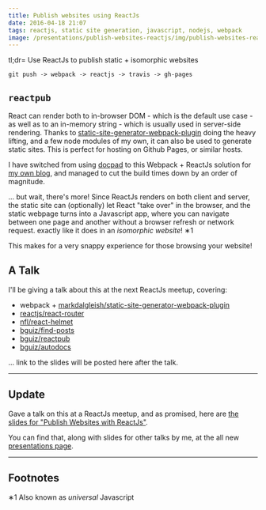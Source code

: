 ```yaml
---
title: Publish websites using ReactJs
date: 2016-04-18 21:07
tags: reactjs, static site generation, javascript, nodejs, webpack
image: /presentations/publish-websites-reactjs/img/publish-websites-reactjs-orly-book-cover.png
---
```


tl;dr= Use ReactJs to publish static + isomorphic websites

`git push -> webpack -> reactjs -> travis -> gh-pages`

## `reactpub`

React can render both to in-browser DOM -
which is the default use case -
as well as to an in-memory string -
which is usually used in server-side rendering.
Thanks to
[static-site-generator-webpack-plugin](https://github.com/markdalgleish/static-site-generator-webpack-plugin)
doing the heavy lifting,
and a few node modules of my own,
it can also be used to generate static sites.
This is perfect for hosting on Github Pages,
or similar hosts.

<!-- more -->

I have switched from using
[docpad](https://github.com/docpad/docpad)
to this Webpack + ReactJs solution for
[my own blog](http://blog.bguiz.com),
and managed to cut the build times down by an order of magnitude.

... but wait, there's more!
Since ReactJs renders on both client and server,
the static site can (optionally)
let React "take over" in the browser,
and the static webpage
turns into a Javascript app,
where you can navigate between one page and another
without a browser refresh or network request.
exactly like it does in an *isomorphic website*! &lowast;1

This makes for a very snappy experience
for those browsing your website!

## A Talk

I'll be giving a talk about this at the next ReactJs meetup, covering:

- webpack + [markdalgleish/static-site-generator-webpack-plugin](https://github.com/markdalgleish/static-site-generator-webpack-plugin)
- [reactjs/react-router](https://github.com/reactjs/react-router)
- [nfl/react-helmet](https://github.com/nfl/react-helmet)
- [bguiz/find-posts](https://github.com/bguiz/find-posts)
- [bguiz/reactpub](https://github.com/bguiz/reactpub)
- [bguiz/autodocs](https://github.com/bguiz/autodocs)

... link to the slides will be posted here after the talk.

----

## Update

Gave a talk on this at a ReactJs meetup,
and as promised, here are
[the slides for "Publish Websites with ReactJs"](/presentations/publish-websites-reactjs/ "Slides for Publish Websites with ReactJs").

You can find that, along with slides for other talks by me,
at the all new [presentations page](/presentations/ "Presentations by Brendan Graetz").

----

## Footnotes

&lowast;1 Also known as *universal* Javascript

